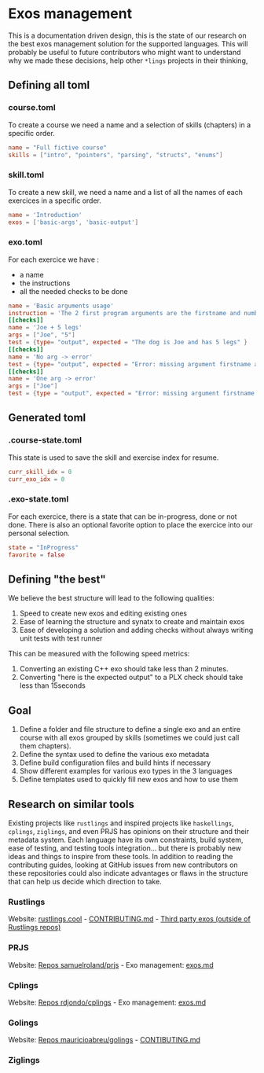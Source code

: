# Exos management

This is a documentation driven design, this is the state of our research on the best exos management solution for the supported languages. This will probably be useful to future contributors who might want to understand why we made these decisions, help other `*lings` projects in their thinking,

## Defining all toml

### course.toml 
To create a course we need a name and a selection of skills (chapters) in a specific order.

```toml
name = "Full fictive course"
skills = ["intro", "pointers", "parsing", "structs", "enums"]
```

### skill.toml
To create a new skill, we need a name and a list of all the names of each exercices in a specific order.

```toml
name = 'Introduction'
exos = ['basic-args', 'basic-output']
```

### exo.toml
For each exercice we have :
- a name
- the instructions
- all the needed checks to be done

```toml
name = 'Basic arguments usage'
instruction = 'The 2 first program arguments are the firstname and number of legs of a dog. Print a full sentence about the dog. Make sure there is at least 2 arguments, print an error if not.'
[[checks]]
name = 'Joe + 5 legs'
args = ["Joe", "5"]
test = {type= "output", expected = "The dog is Joe and has 5 legs" }
[[checks]]
name = 'No arg -> error'
test = {type= "output", expected = "Error: missing argument firstname and legs number"}
[[checks]]
name = 'One arg -> error'
args = ["Joe"]
test = {type = "output", expected = "Error: missing argument firstname and legs number"}
```
## Generated toml

### .course-state.toml
This state is used to save the skill and exercise index for resume.

```toml
curr_skill_idx = 0
curr_exo_idx = 0
```

### .exo-state.toml
For each exercice, there is a state that can be in-progress, done or not done. There is also an optional favorite option to place the exercice into our personal selection.

```toml
state = "InProgress"
favorite = false
```


## Defining "the best"
We believe the best structure will lead to the following qualities: 
1. Speed to create new exos and editing existing ones
1. Ease of learning the structure and synatx to create and maintain exos
1. Ease of developing a solution and adding checks without always writing unit tests with test runner

This can be measured with the following speed metrics:
1. Converting an existing C++ exo should take less than 2 minutes.
1. Converting "here is the expected output" to a PLX check should take less than 15seconds

## Goal
1. Define a folder and file structure to define a single exo and an entire course with all exos grouped by skills (sometimes we could just call them chapters).
1. Define the syntax used to define the various exo metadata
1. Define build configuration files and build hints if necessary
1. Show different examples for various exo types in the 3 languages
1. Define templates used to quickly fill new exos and how to use them

## Research on similar tools
Existing projects like `rustlings` and inspired projects like `haskellings`, `cplings`, `ziglings`, and even PRJS has opinions on their structure and their metadata system. Each language have its own constraints, build system, ease of testing, and testing tools integration... but there is probably new ideas and things to inspire from these tools. In addition to reading the contributing guides, looking at GitHub issues from new contributors on these repositories could also indicate advantages or flaws in the structure that can help us decide which direction to take.

### Rustlings
Website: [rustlings.cool](https://rustlings.cool) - [CONTRIBUTING.md](https://github.com/rust-lang/rustlings/blob/main/CONTRIBUTING.md) - [Third party exos (outside of Rustlings repos)](https://github.com/rust-lang/rustlings/blob/main/THIRD_PARTY_EXERCISES.md) 

### PRJS
Website: [Repos samuelroland/prjs](https://github.com/samuelroland/prjs) - Exo management: [exos.md](https://github.com/samuelroland/prjs/blob/main/exos.md)

### Cplings
Website: [Repos rdjondo/cplings](https://github.com/rdjondo/cplings) - Exo management: [exos.md](https://github.com/samuelroland/prjs/blob/main/exos.md)

### Golings
Website: [Repos mauricioabreu/golings](https://github.com/mauricioabreu/golings) - [CONTIBUTING.md](https://github.com/mauricioabreu/golings/blob/main/CONTRIBUTING.md)

### Ziglings

